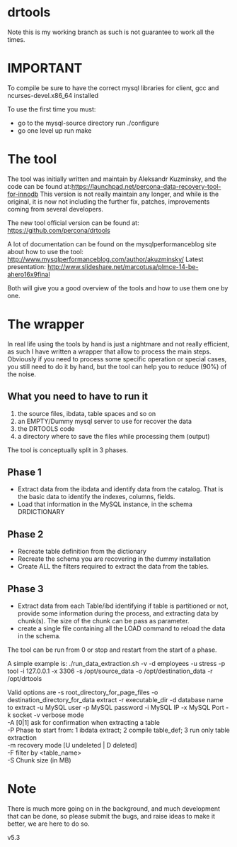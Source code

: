 drtools
=======
Note this is my working branch as such is not guarantee to work all the times.

IMPORTANT
=====================
To compile be sure to have the correct mysql libraries for client, gcc and ncurses-devel.x86_64 installed

To use the first time you must:
- go to the mysql-source directory 
	run ./configure
- go one level up 
	run make


The tool
============
The tool was initially written and maintain by Aleksandr Kuzminsky, and the code can be found at:https://launchpad.net/percona-data-recovery-tool-for-innodb 
This version is not really maintain any longer, and while is the original, it is now not including the further fix, patches, improvements coming from several developers.

The new tool official version can be found at:
https://github.com/percona/drtools


A lot of documentation can be found on the mysqlperformanceblog site about how to use the tool:
http://www.mysqlperformanceblog.com/author/akuzminsky/
Latest presentation: 
http://www.slideshare.net/marcotusa/plmce-14-be-ahero16x9final

Both will give you a good overview of the tools and how to use them one by one.


The wrapper
==================
In real life using the tools by hand is just a nightmare and not really efficient, as such I have written a wrapper that allow to process the main steps.
Obviously if you need to process some specific operation or special cases, you still need to do it by hand, but the tool can help you to reduce (90%) of the noise.

What you need to have to run it
----------------------------------
1) the source files, ibdata, table spaces and so on 
2) an EMPTY/Dummy mysql server to use for recover the data
3) the DRTOOLS code
4) a directory where to save the files while processing them (output)


The tool is conceptually split in 3 phases.

Phase 1
---------------
- Extract data from the ibdata and identify data from the catalog. That is the basic data to identify the indexes, columns, fields.
- Load that information in the MySQL instance, in the schema DRDICTIONARY


Phase 2
---------------
- Recreate table definition from the dictionary
- Recreate the schema you are recovering in the dummy installation
- Create ALL the filters required to extract the data from the tables.

Phase 3
---------------
- Extract data from each Table/ibd identifying if table is partitioned or not, provide some information during the process, and extracting data by chunk(s).
The size of the chunk can be pass as parameter.
- create a single file containing all the LOAD command to reload the data in the schema.


The tool can be run from 0 or stop and restart from the start of a phase.

A simple example is:
./run_data_extraction.sh -v -d  employees -u stress -p tool -i 127.0.0.1 -x 3306 -s /opt/source_data -o /opt/destination_data -r /opt/drtools

Valid options are 
 	 -s root_directory_for_page_files 
 	 -o destination_directory_for_data extract 
 	 -r executable_dir 
 	 -d database name to extract 
 	 -u MySQL user 
 	 -p MySQL password 
 	 -i MySQL IP 
 	 -x MySQL Port
 	 -k socket 
 	 -v verbose mode  
 	 -A [0|1] ask for confirmation when extracting a table  
 	 -P Phase to start from:
	 	1 ibdata extract;
 		2 compile table_def;
	 	3 run only table extraction  
 	 -m recovery mode [U undeleted | D deleted]  
 	 -F filter by <table_name>  
 	 -S Chunk size (in MB)
 	 
 	 

Note
==============
There is much more going on in the background, and much development that can be done, so please submit the bugs, and raise ideas to make it better, we are here to do so.



v5.3
